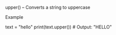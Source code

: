 upper() – Converts a string to uppercase

Example

text = "hello"
print(text.upper())  # Output: "HELLO"
